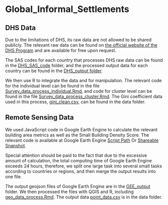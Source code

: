 # Global_Informal_Settlements

## DHS Data

Due to the limitations of DHS, its raw data are not allowed to be shared publicly. The relevant raw data can be found on [the official website of the DHS Program](https://dhsprogram.com/data/available-datasets.cfm) and are available for free upon request.

The SAS codes for each country that processes DHS raw data can be found in the [DHS_SAS_code](DHS_SAS_code) folder, and the processed output data for each country can be found in the [DHS_output folder](Global_Informal_Settlements/DHS_output).

We then use R to integrate the data and for manipulation. The relevant code for the individual level can be found in the file [Survey_data_process_individual.Rmd](Survey_data_process_individual.Rmd), and code for cluster level can be found in the file [Survey_data_process_cluster.Rmd](Survey_data_process_cluster.Rmd). The Gini coefficient data used in this process, [gini_clean.csv](data/gini_clean.csv), can be found in the data folder.





## Remote Sensing Data

We used JavaScript code in Google Earth Engine to calculate the relevant building area metrics as well as the Small Building Density Score. The relevant code is available at Google Earth Engine [Script Path](https://code.earthengine.google.com/?scriptPath=users%2FDanteChen0825%2FGlobal_Informal_Settlements%3AData_Processing) Or
[Shareable Snapshot](https://code.earthengine.google.com/d27b6083956925d1113667b9f3358a30).

Special attention should be paid to the fact that due to the excessive amount of calculation, the total computing time of Google Earth Engine exceeds 24 hours, therefore, we split one large task into several small tasks according to countries or regions, and then merge the output results into one file. 

The output geojson files of Google Earth Engine are in the [GEE_output](GEE_output) folder. We then processed the files with QGIS and R, including [geo_data_process.Rmd](geo_data_process.Rmd). The output data [point_data.csv](data/point_data.csv) is in the data folder.
